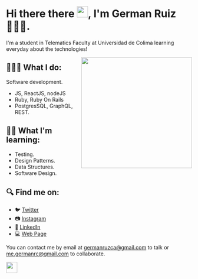 # Hi there there <img src="https://media.giphy.com/media/hvRJCLFzcasrR4ia7z/giphy.gif" width="30px" height="30px">, I'm German Ruiz 🧑🏻‍💻.

I'm a student in Telematics Faculty at Universidad de Colima learning everyday about the technologies!
<p align="right">
  <img src="https://media2.giphy.com/media/fkZukR450RQ1qnGaq9/200w.webp" align="right" height="300" />
</p>


## 🧑🏻‍💻 What I do:
Software development.
- JS, ReactJS, nodeJS
- Ruby, Ruby On Rails
- PostgresSQL, GraphQL, REST.

## ✍🏼 What I'm learning:
- Testing.
- Design Patterns.
- Data Structures.
- Software Design.




## 🔍 Find me on:

- 🐦 [Twitter](https://twitter.com/germanruzca "German's Twitter")
- 📷 [Instagram](https://www.instagram.com/germanruzca/ "German's Instagram")
- 🤝 [LinkedIn](https://www.linkedin.com/in/germanruzca/ "German's LinkedIn")
- 💻 [Web Page](https://www.germanruzca.social/ "German's web page")

You can contact me by email at germanruzca@gmail.com to talk or me.germanrc@gmail.com to collaborate.

<img src="https://media3.giphy.com/media/4vzPXQbOxaOr1ZavUt/giphy.gif" width="30px" height="30px">
